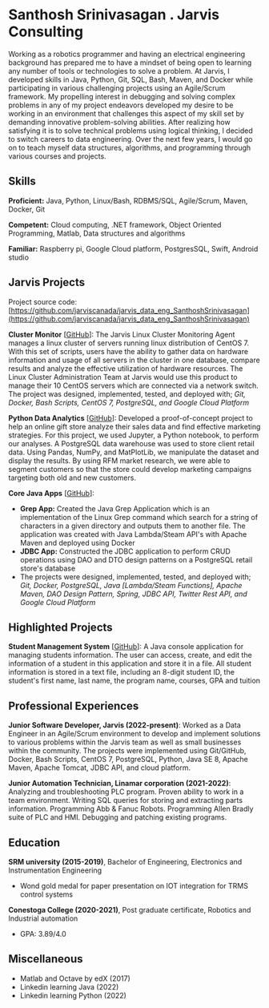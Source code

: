 # Santhosh Srinivasagan . Jarvis Consulting

Working as a robotics programmer and having an electrical engineering background has prepared me to have a mindset of being open to learning any number of tools or technologies to solve a problem. At Jarvis, I developed skills in Java, Python, Git, SQL, Bash, Maven, and Docker while participating in various challenging projects using an Agile/Scrum framework. My propelling interest in debugging and solving complex problems in any of my project endeavors developed my desire to be working in an environment that challenges this aspect of my skill set by demanding innovative problem-solving abilities. After realizing how satisfying it is to solve technical problems using logical thinking, I decided to switch careers to data engineering. Over the next few years, I would go on to teach myself data structures, algorithms, and programming through various courses and projects.

## Skills

**Proficient:** Java, Python, Linux/Bash, RDBMS/SQL, Agile/Scrum, Maven, Docker, Git

**Competent:** Cloud computing, .NET framework, Object Oriented Programming, Matlab, Data structures and algorithms

**Familiar:** Raspberry pi, Google Cloud platform, PostgresSQL, Swift, Android studio

## Jarvis Projects

Project source code: [https://github.com/jarviscanada/jarvis_data_eng_SanthoshSrinivasagan](https://github.com/jarviscanada/jarvis_data_eng_SanthoshSrinivasagan)


**Cluster Monitor** [[GitHub](https://github.com/jarviscanada/jarvis_data_eng_SanthoshSrinivasagan/tree/master/linux_sql)]: The Jarvis Linux Cluster Monitoring Agent manages a linux cluster of servers running linux distribution of CentOS 7. With this set of scripts, users have the ability to gather data on hardware information and usage of all servers in the cluster in one database, compare results and analyze the effective utilization of hardware resources. The Linux Cluster Administration Team at Jarvis would use this product to manage their 10 CentOS servers which are connected via a network switch. The project was designed, implemented, tested, and deployed with; *Git, Docker, Bash Scripts, CentOS 7, PostgreSQL, and Google Cloud Platform*

**Python Data Analytics** [[GitHub](https://github.com/jarviscanada/jarvis_data_eng_SanthoshSrinivasagan/tree/master/python_data_analytics)]: Developed a proof-of-concept project to help an online gift store analyze their sales data and find effective marketing strategies. For this project, we used Jupyter, a Python notebook, to perform our analyses. A PostgreSQL data warehouse was used to store client retail data. Using Pandas, NumPy, and MatPlotLib, we manipulate the dataset and display the results. By using RFM market research, we were able to segment customers so that the store could develop marketing campaigns targeting both old and new customers.

**Core Java Apps** [[GitHub](https://github.com/jarviscanada/jarvis_data_eng_SanthoshSrinivasagan/tree/master/core_java)]:
      
  - **Grep App:** Created the Java Grep Application which is an implementation of the Linux Grep command which search for a string of characters in a given directory and outputs them to another file. The application was created with Java Lambda/Steam API's with Apache Maven and deployed using Docker
  - **JDBC App:** Constructed the JDBC application to perform CRUD operations using DAO and DTO design patterns on a PostgreSQL retail store's database
  - The projects were designed, implemented, tested, and deployed with; *Git, Docker, PostgreSQL, Java [Lambda/Steam Functions], Apache Maven, DAO Design Pattern, Spring, JDBC API, Twitter Rest API, and Google Cloud Platform*


## Highlighted Projects
**Student Management System** [[GitHub](https://github.com/Santhosh-Srini/StudentManagementSystem)]: A Java console application for managing students information. The user can access, create, and edit the information of a student in this application and store it in a file. All student information is stored in a text file, including an 8-digit student ID, the student's first name, last name, the program name, courses, GPA and tuition


## Professional Experiences

**Junior Software Developer, Jarvis (2022-present)**: Worked as a Data Engineer in an Agile/Scrum environment to develop and implement solutions to various problems within the Jarvis team as well as small businesses within the community. The projects were implemented using Git/GitHub, Docker, Bash Scripts, CentOS 7, PostgreSQL, Python, Java SE 8, Apache Maven, Apache Tomcat, JDBC API, and cloud platform.

**Junior Automation Technician, Linamar corporation (2021-2022)**: Analyzing and troubleshooting PLC program. Proven ability to work in a team environment. Writing SQL queries for storing and extracting parts information. Programming Abb & Fanuc Robots. Programming Allen Bradly suite of PLC and HMI. Debugging and patching existing programs.


## Education
**SRM university (2015-2019)**, Bachelor of Engineering, Electronics and Instrumentation Engineering
- Wond gold medal for paper presentation on IOT integration for TRMS control systems

**Conestoga College (2020-2021)**, Post graduate certificate, Robotics and Industrial automation
- GPA: 3.89/4.0


## Miscellaneous
- Matlab and Octave by edX (2017)
- Linkedin learning Java (2022)
- Linkedin learning Python (2022)